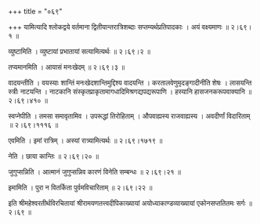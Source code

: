 +++
title = "०६९"

+++
यामित्यादि श्लोकद्वये वर्तमाना द्वितीयान्तरात्रिशब्दाः सप्तम्यर्थप्रतिपादकाः । अयं वक्ष्यमाणः  ॥  २।६९।१  ॥   

  

व्युष्टामिति । व्युष्टायां प्रभातायां सत्यामित्यर्थः  ॥  २।६९।२  ॥   

  

तप्यमानमिति । आयासं मनःखेदम्  ॥  २।६९।३  ॥   

  

वादयन्तीति । वयस्याः शान्तिं मनःखेदशान्तिमुद्दिश्य वादयन्ति । करतालवेणुमृदङ्गादीनीति शेषः । लासयन्ति स्त्रीः नाटयन्ति । नाटकानि संस्कृतप्राकृतामागधादिमिश्रगद्यपद्यरूपाणि । हस्यानि हासजनकरूपवाक्यानि  ॥  २।६९।४१०  ॥   

  

स्वप्नेपीति । तमसा समावृतामिव । उपरूद्धां तिरोहिताम् । औपवाह्यस्य राजवाह्यस्य । अवदीर्णां विदारिताम्  ॥  २।६९।१११६  ॥   

  

एवमिति । इमां रात्रिम् । अस्यां रात्र्यामित्यर्थः  ॥  २।६९।१७१९  ॥   

  

नेति । छाया कान्तिः  ॥  २।६९।२०  ॥   

  

जुगुप्सन्निति । आत्मानं जुगुप्सन्निव कारणं विनेति सम्बन्धः  ॥  २।६९।२१  ॥   

  

इमामिति । पुरा न वितर्किता पुर्वमविचारिताम्  ॥  २।६९।२२  ॥   

  

इति श्रीमहेश्वरतीर्थविरचितायां श्रीरामयणतत्त्वदीपिकाख्यायां अयोध्याकाण्डव्याख्यायां एकोनसप्ततितमः सर्गः  ॥  २।६९  ॥   

  

  

